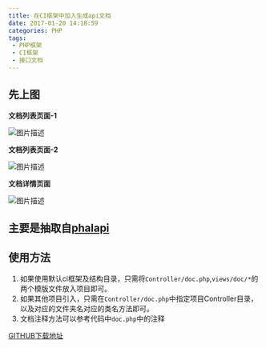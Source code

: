 ```yaml
---
title: 在CI框架中加入生成api文档
date: 2017-01-20 14:18:59
categories: PHP
tags:
 - PHP框架
 - CI框架
 - 接口文档
---
```


先上图
---
**文档列表页面-1**

![图片描述][1]

**文档列表页面-2**

<!-- more -->

![图片描述][2]

**文档详情页面**

![图片描述][3]


主要是抽取自[phalapi][4]
------------------

使用方法
----
1. 如果使用默认ci框架及结构目录，只需将`Controller/doc.php`,`views/doc/*`的两个模版文件放入项目即可。
2. 如果其他项目引入，只需在`Controller/doc.php`中指定项目Controller目录，以及对应的文件夹名对应的类名方法即可。
3. 文档注释方法可以参考代码中`doc.php`中的注释


[GITHUB下载地址][5]


  [1]: /img/php/api-doc-1.jpg
  [2]: /img/php/api-doc-1.jpg
  [3]: /img/php/api-doc-1.jpg
  [4]: http://www.phalapi.net/
  [5]: https://github.com/tuber/apidoc
